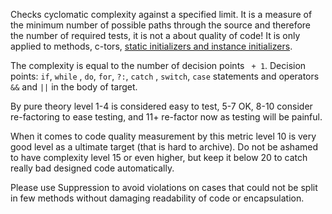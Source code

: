Checks cyclomatic complexity against a specified limit. It is a measure
of the minimum number of possible paths through the source and therefore
the number of required tests, it is not a about quality of code\! It is
only applied to methods, c-tors, [static initializers and instance
initializers](https://docs.oracle.com/javase/tutorial/java/javaOO/initial.html).

The complexity is equal to the number of decision points `  + 1 `.
Decision points: `if`, `while` , `do`, `for`, `?:`, `catch` , `switch`,
`case` statements and operators `&&` and `||` in the body of target.

By pure theory level 1-4 is considered easy to test, 5-7 OK, 8-10
consider re-factoring to ease testing, and 11+ re-factor now as testing
will be painful.

When it comes to code quality measurement by this metric level 10 is
very good level as a ultimate target (that is hard to archive). Do not
be ashamed to have complexity level 15 or even higher, but keep it below
20 to catch really bad designed code automatically.

Please use Suppression to avoid violations on cases that could not be
split in few methods without damaging readability of code or
encapsulation.
